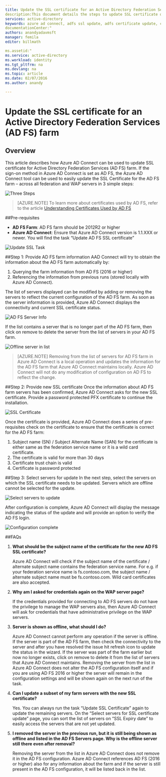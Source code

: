 ```yaml
---
title: Update the SSL certificate for an Active Directory Federation Services (AD FS) farm | Microsoft Azure
description:This document details the steps to update SSL certificate of an AD FS farm using Azure AD Connect.
services: active-directory
keywords: azure ad connect, adfs ssl update, adfs certificate update, change adfs certificate, new adfs certificate, adfs certificate, update adfs ssl certificate, update ssl certificate adfs, configure adfs ssl certificate, adfs, ssl, certificate, adfs service communication certificate, update federation, configure federation, aad connect
documentationCenter:"
authors: anandyadavmsft
manager: femila
editor: billmath

ms.assetid:"
ms.service: active-directory  
ms.workload: identity
ms.tgt_pltfrm: na
ms.devlang: na
ms.topic: article
ms.date: 02/07/2016
ms.author: anandy

---    
```


# Update the SSL certificate for an Active Directory Federation Services (AD FS) farm
## Overview
This article describes how Azure AD Connect can be used to update SSL certificate for Active Directory Federation Services (AD FS) farm.  If the sign-on method in Azure AD Connect  is set as AD FS, the Azure AD Connect  tool can be used to easily update the SSL Certificate for the AD FS farm – across all federation and WAP servers in 3 simple steps:

![Three Steps](./media/active-directory-aadconnectfed-ssl-update/threesteps.png)


>[AZURE.NOTE] To learn more about certificates used by AD FS, refer to the article [Understanding Certificates Used by AD FS](https://technet.microsoft.com/library/cc730660.aspx)

##Pre-requisites
* **AD FS Farm**: AD FS farm should be 2012R2 or  higher
* **Azure AD Connect**: Ensure that Azure AD Connect version is 1.1.XXX or newer. You will find the task “Update AD FS SSL certificate”

![Update SSL Task](./media/active-directory-aadconnectfed-ssl-update/updatessltask.png)

##Step 1: Provide AD FS farm information
AAD Connect will try to obtain the information about the AD FS farm automatically by:
1. Querying the farm information from AD FS (2016 or higher)
2. Referencing the information from previous runs (stored locally with Azure AD Connect). 

The list of servers displayed can be modified by adding or removing the servers to reflect the current configuration of the AD FS farm. As soon as the server information is provided, Azure AD Connect displays the connectivity and current SSL certificate status.

![AD FS Server Info](./media/active-directory-aadconnectfed-ssl-update/adfsserverinfo.png)

If the list contains a server that is no longer part of the AD FS farm, then click on remove to delete the server from the list of servers in your AD FS farm. 

![Offline server in list](./media/active-directory-aadconnectfed-ssl-update/offlineserverlist.png)
 
>[AZURE.NOTE] Removing from the list of servers for AD FS farm in Azure AD Connect is a local operation and updates the information for the AD FS farm that Azure AD Connect maintains locally. Azure AD Connect will not do any modification of configuration on AD FS to reflect the change.    

##Step 2: Provide new SSL certificate
Once the information about AD FS farm servers has been confirmed, Azure AD Connect asks for the new SSL certificate. Provide a password protected PFX certificate to continue the installation. 

![SSL Certificate](./media/active-directory-aadconnectfed-ssl-update/certificate.png)
 
Once the certificate is provided, Azure AD Connect does a series of pre-requisites  check on the certificate to ensure that the certificate is correct for the AD FS farm:
1.	Subject name (SN) / Subject Alternate Name (SAN) for the certificate is either same as the federation service name or it is a wild card certificate.
2.	The certificate is valid for more than 30 days
3.	Certificate trust chain is valid 
4.	Certificate is password protected

##Step 3: Select servers for update
In the next step, select the servers on which the SSL certificate needs to be updated. Servers which are offline cannot be selected for the update. 

![Select servers to update](./media/active-directory-aadconnectfed-ssl-update/selectservers.png)

After configuration is complete, Azure AD Connect will display the message indicating the status of the update and will provide an option to verify the AD FS login.

![Configuration complete](./media/active-directory-aadconnectfed-ssl-update/configurecomplete.png)   

##FAQs
1. **What should be the subject name of the certificate for the new AD FS SSL certificate?**

    Azure AD Connect will check if the subject name of the certificate / alternate subject name contains the federation service name. For e.g. if your federation service name is fs.contoso.com, the subject name / alternate subject name must be fs.contoso.com.  Wild card certificates are also accepted. 

2. **Why am I asked for credentials again on the WAP server page?**

    If the credentials provided for connecting to AD FS servers do not have the privilege to manage the WAP servers also, then Azure AD Connect will ask for credentials that have administrative privilege on the WAP servers.

3. **Server is shown as offline, what should I do?**

    Azure AD Connect cannot perform any operation if the server is offline. If the server is part of the AD FS farm, then check the connectivity to the server and after you have resolved the issue hit refresh icon to update the status in the wizard. If the server was part of the farm earlier but now no longer exists, click on remove to delete it from the list of servers that Azure AD Connect maintains.  Removing the server from the list in Azure AD Connect does not alter the AD FS configuration itself and if you are using AD FS 2016 or higher the server will remain in the configuration settings and will be shown again on the next run of the task.

4. **Can I update a subset of my farm servers with the new SSL certificate?**

    Yes. You can always run the task “Update SSL Certificate” again to update the remaining servers. On the “Select servers for SSL certificate update” page, you can sort the list of servers on “SSL Expiry date” to easily access the servers that are not yet updated. 

5. **I removed the server in the previous run, but it is still being shown as offline and listed in the AD FS Servers page. Why is the offline server still there even after removal?**

    Removing the server from the list in Azure AD Connect does not remove it in the AD FS configuration. Azure AD Connect references AD FS (2016 or higher) also for any information about the farm and if the server is still present in the AD FS configuration, it will be listed back in the list.  
